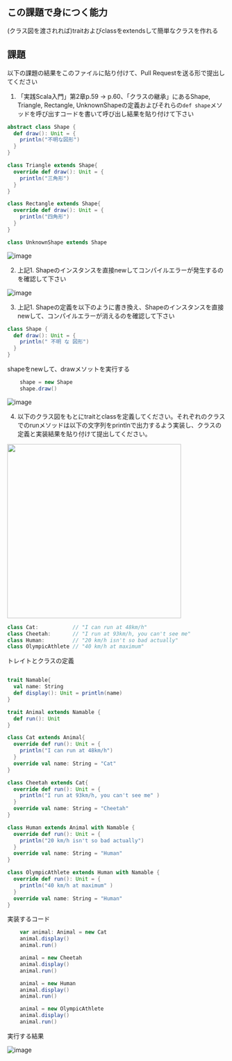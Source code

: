 ## この課題で身につく能力

(クラス図を渡されれば)traitおよびclassをextendsして簡単なクラスを作れる

## 課題

以下の課題の結果をこのファイルに貼り付けて、Pull Requestを送る形で提出してください

1. 「実践Scala入門」第2章p.59 -> p.60、「クラスの継承」にあるShape, Triangle, Rectangle, UnknownShapeの定義およびそれらの`def shape`メソッドを呼び出すコードを書いて呼び出し結果を貼り付けて下さい

```scala
abstract class Shape {
  def draw(): Unit = {
    println("不明な図形")
  }
}

class Triangle extends Shape{
  override def draw(): Unit = {
    println("三角形")
  }
}

class Rectangle extends Shape{
  override def draw(): Unit = {
    println("四角形")
  }
}

class UnknownShape extends Shape
```

![image](https://user-images.githubusercontent.com/37242439/78322000-766c8380-75a8-11ea-8fff-070dae9c21cc.png)


2. 上記1. Shapeのインスタンスを直接newしてコンパイルエラーが発生するのを確認して下さい

![image](https://user-images.githubusercontent.com/37242439/78322053-9dc35080-75a8-11ea-8772-c222e23c4d02.png)

3. 上記1. Shapeの定義を以下のように書き換え、Shapeのインスタンスを直接newして、コンパイルエラーが消えるのを確認して下さい

```scala
class Shape {
  def draw(): Unit = {
    println(" 不明 な 図形")
  }
}
```

shapeをnewして、drawメソットを実行する
```scala
    shape = new Shape
    shape.draw()
```

![image](https://user-images.githubusercontent.com/37242439/78343713-36bc9080-75d6-11ea-8a25-22ddf3feec74.png)

4. 以下のクラス図をもとにtraitとclassを定義してください。それぞれのクラスでのrunメソッドは以下の文字列をprintlnで出力するよう実装し、クラスの定義と実装結果を貼り付けて提出してください。

<img width=400 src="https://user-images.githubusercontent.com/7414320/76874598-bf3af180-68b2-11ea-8659-b076dd4f29d0.jpg" />

```scala
class Cat:           // "I can run at 48km/h" 
class Cheetah:       // "I run at 93km/h, you can't see me" 
class Human:         // "20 km/h isn't so bad actually" 
class OlympicAthlete // "40 km/h at maximum" 
```

トレイトとクラスの定義

```scala

trait Namable{
  val name: String
  def display(): Unit = println(name)
}

trait Animal extends Namable {
  def run(): Unit
}

class Cat extends Animal{
  override def run(): Unit = {
    println("I can run at 48km/h")
  }
  override val name: String = "Cat"
}

class Cheetah extends Cat{
  override def run(): Unit = {
    println("I run at 93km/h, you can't see me" )
  }
  override val name: String = "Cheetah"
}

class Human extends Animal with Namable {
  override def run(): Unit = {
    println("20 km/h isn't so bad actually")
  }
  override val name: String = "Human"
}

class OlympicAthlete extends Human with Namable {
  override def run(): Unit = {
    println("40 km/h at maximum" )
  }
  override val name: String = "Human"
}

```

実装するコード

```scala
    var animal: Animal = new Cat
    animal.display()
    animal.run()

    animal = new Cheetah
    animal.display()
    animal.run()

    animal = new Human
    animal.display()
    animal.run()

    animal = new OlympicAthlete
    animal.display()
    animal.run()
```

実行する結果

![image](https://user-images.githubusercontent.com/37242439/78326214-ca7d6500-75b4-11ea-9bdf-3f2e7511fe20.png)
